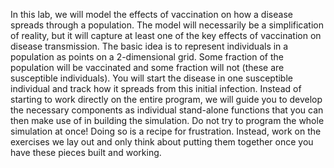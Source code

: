 In this lab, we will model the effects of vaccination on how a disease spreads through a population.  The model will necessarily be a simplification of reality, but it will capture at least one of the key effects of vaccination on disease transmission.  The basic idea is to represent individuals in a population as points on a 2-dimensional grid.  Some fraction of the population will be vaccinated and some fraction will not (these are susceptible individuals).  You will start the disease in one susceptible individual and  track how it spreads from this initial infection.  Instead of starting to work directly on the entire program, we will guide you to develop the necessary components as individual stand-alone functions that you can then make use of in building the simulation. Do not try to program the whole simulation at once!  Doing so is a recipe for frustration.  Instead, work on the exercises we lay out and only think about putting them together once you have these pieces built and working.
